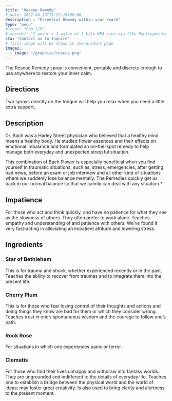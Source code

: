 ```yaml
---
title: "Rescue Remedy"
# date: 2022-04-17T11:22:16+06:00
description : "Essential Remedy within your reach"
type: "menu"
# cost: "Php 125"
# costdef: "1 point = 1 value of 1 kilo NFA rice via [the Pantrypoints system](https://pantrypoints.com)"
cta: "Contact us to Inquire"
# first image will be shown in the product page
images:
  - image: "/graphics/rescue.png"
---
```


The Rescue Remedy spray is convenient,  portable and discrete enough to use anywhere to restore your inner calm.

## Directions

Two sprays directly on the tongue will help you relax when you need a little extra support.


## Description

Dr. Bach was a Harley Street physician who believed that a healthy mind means a healthy body. He studied flower essences and their effects on emotional imbalance and formulated an on-the-spot remedy to help manage both everyday and unexpected stressful situation.

This combination of Bach Flower is especially beneficial when you find yourself in traumatic situations, such as, stress, emergencies, after getting bad news, before an exam or job interview and all other kind of situations where we suddenly lose balance mentally. The Remedies quickly get us back in our normal balance so that we calmly can deal with any situation.*


## Impatience
For those who act and think quickly, and have no patience for what they see as the slowness of others. They often prefer to work alone. Teaches empathy and understanding of and patience with others. We’ve found it very fast-acting in alleviating an impatient attitude and lowering stress.

## Ingredients

### Star of Bethlehem 

This is for trauma and shock, whether experienced recently or in the past. Teaches the ability to recover from traumas and to integrate them into the present life.

### Cherry Plum

This is for those who fear losing control of their thoughts and actions and doing things they know are bad for them or which they consider wrong. Teaches trust in one’s spontaneous wisdom and the courage to follow one’s path.

### Rock Rose

For situations in which one experiences panic or terror.

### Clematis

For those who find their lives unhappy and withdraw into fantasy worlds. They are ungrounded and indifferent to the details of everyday life. Teaches one to establish a bridge between the physical world and the world of ideas; may foster great creativity. Is also used to bring clarity and alertness to the present moment.
